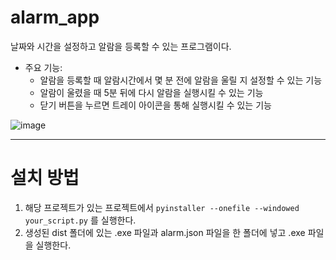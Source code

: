 # alarm_app
날짜와 시간을 설정하고 알람을 등록할 수 있는 프로그램이다.

- 주요 기능:
  - 알람을 등록할 때 알람시간에서 몇 분 전에 알람을 울릴 지 설정할 수 있는 기능
  - 알람이 울렸을 때 5분 뒤에 다시 알람을 실행시킬 수 있는 기능
  - 닫기 버튼을 누르면 트레이 아이콘을 통해 실행시킬 수 있는 기능


![image](https://github.com/user-attachments/assets/d30bbfa7-012e-42ee-ac95-ee24b530e829)

---
# 설치 방법
1. 해당 프로젝트가 있는 프로젝트에서 ``pyinstaller --onefile --windowed your_script.py`` 를 실행한다.
2. 생성된 dist 폴더에 있는 .exe 파일과 alarm.json 파일을 한 폴더에 넣고 .exe 파일을 실행한다.
